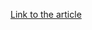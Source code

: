 [Link to the article](https://symantec-enterprise-blogs.security.com/blogs/threat-intelligence/alpha-netwalker-ransomware)
